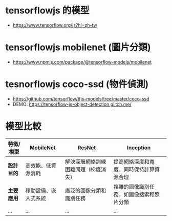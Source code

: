 # tensorflowjs 的模型
- https://www.tensorflow.org/js?hl=zh-tw

# tensorflowjs mobilenet (圖片分類)
- https://www.npmjs.com/package/@tensorflow-models/mobilenet

# tesnorflowjs coco-ssd (物件偵測)
- https://github.com/tensorflow/tfjs-models/tree/master/coco-ssd
- DEMO: https://tensorflow-js-object-detection.glitch.me/

# 模型比較
| 特徵/模型       | MobileNet      | ResNet   | Inception        |
|----------------|----------------|-----------|------------------|
| **設計目的**     | 高效能、低資源消耗                          | 解決深層網絡訓練困難問題（梯度消失）          | 提高網絡深度和寬度，同時保持計算資源合理 |
| **主要應用**    | 移動設備、嵌入式系統                        | 廣泛的圖像分類和識別任務                     | 複雜的圖像識別任務，如圖像搜索和照片分類 |
| ...            | ...                                       | ...                                       | ...                                     |
